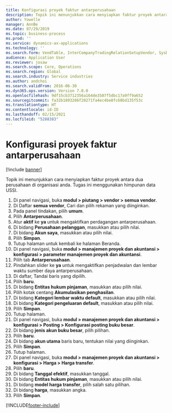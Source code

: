 ```yaml
---
title: Konfigurasi proyek faktur antarperusahaan
description: Topik ini menunjukkan cara menyiapkan faktur proyek antara dua perusahaan di organisasi anda.
author: Yowelle
manager: AnnBe
ms.date: 07/29/2019
ms.topic: business-process
ms.prod: ''
ms.service: dynamics-ax-applications
ms.technology: ''
ms.search.form: VendTable, InterCompanyTradingRelationSetupVendor, SysDataAreaSelectLookup, ProjParameters, ProjPosting, ProjTransferPrice
audience: Application User
ms.reviewer: josaw
ms.search.scope: Core, Operations
ms.search.region: Global
ms.search.industry: Service industries
ms.author: andchoi
ms.search.validFrom: 2016-06-30
ms.dyn365.ops.version: Version 7.0.0
ms.openlocfilehash: 9df15cb3712356a164de3507f5dbc17a9ff9a652
ms.sourcegitcommit: fa32b1893286f20271fa4ec4be8fc68bd135f53c
ms.translationtype: HT
ms.contentlocale: id-ID
ms.lasthandoff: 02/15/2021
ms.locfileid: "5288383"
---
```

# <a name="configure-intercompany-project-invoicing"></a>Konfigurasi proyek faktur antarperusahaan

[!include [banner](../../includes/banner.md)]

Topik ini menunjukkan cara menyiapkan faktur proyek antara dua perusahaan di organisasi anda. Tugas ini menggunakan himpunan data USSI.

1. Di panel navigasi, buka **modul > piutang > vendor > semua vendor**.
2. Di Daftar **semua vendor**, Cari dan pilih rekaman yang diinginkan.
3. Pada panel tindakan, pilih **umum**.
4. Pilih **Antarperusahaan**.
5. Atur **aktif** ke **ya** untuk mengaktifkan perdagangan antarperusahaan.
6. Di bidang **Perusahaan pelanggan**, masukkan atau pilih nilai.
7. Di bidang **Akun saya**, masukkan atau pilih nilai.
8. Pilih **Simpan**.
9. Tutup halaman untuk kembali ke halaman Beranda.
10. Di panel navigasi, buka **modul > manajemen proyek dan akuntansi > konfigurasi > parameter manajemen proyek dan akuntansi**.
11. Pilih tab **Antarperusahaan**.
12. Pindahkan slider ke **ya** untuk mengaktifkan penjadwalan dan lembar waktu sumber daya antarperusahaan.
13. Di daftar, Tandai baris yang dipilih.
14. Pilih **baru**.
15. Di bidang **Entitas hukum pinjaman**, masukkan atau pilih nilai.
16. Pilih kotak centang **Akumulasikan penghasilan**.
17. Di bidang **Kategori lembar waktu default**, masukkan atau pilih nilai.
18. Di bidang **Kategori pengeluaran default**, masukkan atau pilih nilai.
19. Pilih **Simpan**.
20. Tutup halaman.
21. Di panel navigasi, buka **modul > manajemen proyek dan akuntansi > konfigurasi > Posting > Konfigurasi posting buku besar**.
22. Di bidang **jenis akun buku besar**, pilih pilihan.
23. Pilih **baru**.
24. Di bidang **akun utama** baris baru, tentukan nilai yang diinginkan.
25. Pilih **Simpan**.
26. Tutup halaman.
27. Di panel navigasi, buka **modul > manajemen proyek dan akuntansi > konfigurasi > Harga > Harga transfer**.
28. Pilih **baru**.
29. Di bidang **Tanggal efektif**, masukkan tanggal.
30. Di bidang **Entitas hukum pinjaman**, masukkan atau pilih nilai.
31. Di bidang **model harga transfer**, pilih salah satu pilihan.
32. Di bidang **harga**, masukkan angka.
33. Pilih **Simpan**.



[!INCLUDE[footer-include](../../includes/footer-banner.md)]